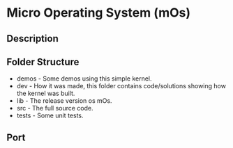 # Micro Operating System (mOs)

## Description 

## Folder Structure
 * demos - Some demos using this simple kernel.
 * dev - How it was made, this folder contains code/solutions showing how the kernel was built.
 * lib - The release version os mOs.
 * src - The full source code.
 * tests - Some unit tests.
 
## Port